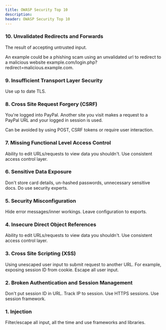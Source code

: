 ```yaml
---
title: OWASP Security Top 10
description:
header: OWASP Security Top 10
---
```


### 10. Unvalidated Redirects and Forwards

The result of accepting untrusted input.

An example could be a phishing scam using an unvalidated url to redirect to a malicious website example.com/login.php?redirect=malicious.example.com.

### 9. Insufficient Transport Layer Security

Use up to date TLS.

### 8. Cross Site Request Forgery (CSRF)

You're logged into PayPal. Another site you visit makes a request to a PayPal URL and your logged in session is used.

Can be avoided by using POST, CSRF tokens or require user interaction.

### 7. Missing Functional Level Access Control

Ability to edit URLs/requests to view data you shouldn't. Use consistent access control layer.

### 6. Sensitive Data Exposure

Don't store card details, un-hashed passwords, unnecessary sensitive docs. Do use security experts.

### 5. Security Misconfiguration

Hide error messages/inner workings. Leave configuration to exports.

### 4. Insecure Direct Object References

Ability to edit URLs/requests to view data you shouldn't. Use consistent access control layer.

### 3. Cross Site Scripting (XSS)

Using unescaped user input to submit request to another URL. For example, exposing session ID from cookie. Escape all user input.

### 2. Broken Authentication and Session Management

Don't put session ID in URL. Track IP to session. Use HTTPS sessions. Use session framework.

### 1. Injection

Filter/escape all input, all the time and use frameworks and libraries.

&nbsp;
